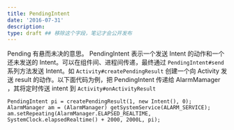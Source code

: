 ```yaml
---
title: PendingIntent
date: '2016-07-31'
description:
type: draft ## 移除这个字段，笔记才会公开发布
---
```


Pending 有悬而未决的意思。 PendingIntent 表示一个发送 Intent 的动作和一个还未发送的 Intent。可以在组件间、进程间传递，最终通过 `PendingIntent#send` 系列方法发送 Intent。如 `Activity#createPendingResult` 创建一个向 Activity 发送 result 的动作。以下面代码为例，把 PendingIntent 传递给 AlarmMamager ，其将定时传送 intent 到 `Activity#onActivityResult`

    PendingIntent pi = createPendingResult(1, new Intent(), 0);
    AlarmManager am = (AlarmManager) getSystemService(ALARM_SERVICE);
    am.setRepeating(AlarmManager.ELAPSED_REALTIME, SystemClock.elapsedRealtime() + 2000, 2000L, pi);


